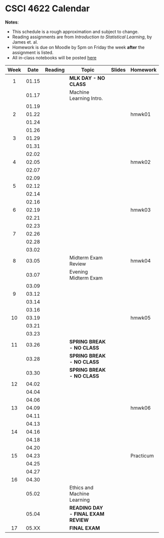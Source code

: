 # CSCI 4622 Calendar

**Notes**:
- This schedule is a rough approximation and subject to change.
- Reading assignments are from _Introduction to Statistical Learning_, by James et. al.
- Homework is due on Moodle by 5pm on Friday the week **after** the assignment is listed.
- All in-class notebooks will be posted [here](https://github.com/chrisketelsen/CSCI-4622-Machine-Learning/tree/master/inclass-notebooks)

<!---
1. Regression Refresher (because they’ve just seen this in 3022) and I can use it to introduce Bias-Variance Trade-Off
2. KNN 
3. Perceptron 
4. Logistic Regression and SGD 
5. Neural Nets 
6. Feature Engineering 
7. Simple Learning Theory 
8. SVMs 
9. Decision Trees, Ensembles, and Boosting 
-->



| Week   | Date         | Reading      |                   Topic               	   | Slides      | Homework  	   | 
|:------:|:------------:| -------------| ------------------------------------------|-------------|-----------------|
| 1      | 01.15        |              | **MLK DAY - NO CLASS**                    |             |                 |	
|        | 01.17        |              | Machine Learning Intro.                   |	         |                 |	
|        | 01.19        |              |                                           |	         |                 |	
| 2      | 01.22        |              |                                           |			 |	hmwk01 	       | 
|        | 01.24        |              |                                           |	         |                 |	
|        | 01.26        |              |                                           |			 |                 |
| 3      | 01.29        |              |                                           |	         |                 | 
|        | 01.31        |              |                                           |	         |                 | 
|        | 02.02        |              |                                           |			 |                 |
| 4      | 02.05        |              |                                           |	         |  hmwk02         | 
|        | 02.07        |              |                                           |             |                 | 	
|        | 02.09        |              |                                           |   		 	 |                 |
| 5      | 02.12        |              |                                           |	         |                 | 
|        | 02.14        |              |                                           |	         |                 | 
|        | 02.16        |              |                                           |			 |                 |
| 6      | 02.19        |              |                                           |	         |  hmwk03         | 
|        | 02.21        |              |                                           |	         |                 | 
|        | 02.23        |              |                                           |			 |                 |
| 7      | 02.26        |              |                                           |	         |                 | 
|        | 02.28        |              |                                           |	         |                 | 
|        | 03.02        |              |                                           |			 |                 |
| 8      | 03.05        |              | Midterm Exam Review                       |	         |  hmwk04         | 
|        | 03.07        |              | Evening Midterm Exam                      |	         |                 | 
|        | 03.09        |              |                                           |	         |                 | 
| 9      | 03.12        |              |                                           |	         |                 | 
|        | 03.14        |              |                                           |	         |                 | 
|        | 03.16        |              |                                           |			 |                 |
| 10     | 03.19        |              |                                           |	         |  hmwk05         | 
|        | 03.21        |              |                                           |	         |                 | 
|        | 03.23        |  	           |                                           |		     |                 |
| 11     | 03.26        |              | **SPRING BREAK - NO CLASS**               |	         |                 | 
|        | 03.28        |              | **SPRING BREAK - NO CLASS**               |	         |                 | 
|        | 03.30        |              | **SPRING BREAK - NO CLASS**               |			 |                 |
| 12     | 04.02        |              |                                           |	         |                 | 
|        | 04.04        |              |                                           |	         |                 | 
|        | 04.06        |              |                                           |			 |                 |
| 13     | 04.09        |              |                                           |			 |  hmwk06         | 
|        | 04.11        |              |                                           |			 |			       | 
|        | 04.13        |              |                                           |			 |	               | 
| 14     | 04.16        |              |                                           |	         |                 | 
|        | 04.18        |              |                                           |	         |                 | 
|        | 04.20        |              |                                           |			 |                 |
| 15     | 04.23        |              |                                           |	         |  Practicum      | 
|        | 04.25        |              |                                           |	         |                 | 
|        | 04.27        |              |                                           |	    	 |                 |
| 16     | 04.30        |              |                                           |	         |                 | 
|        | 05.02        |              | Ethics and Machine Learning               |			 |	               |
|        | 05.04        |              | **READING DAY - FINAL EXAM REVIEW**	   |			 |	               |
| 17     | 05.XX        |              | **FINAL EXAM**                            |			 |			       | 
